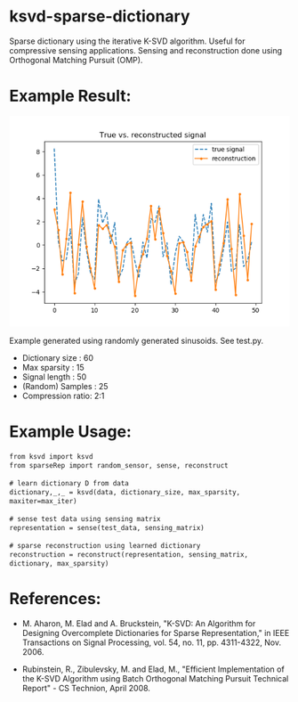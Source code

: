 # ksvd-sparse-dictionary
Sparse dictionary using the iterative K-SVD algorithm. Useful for compressive sensing applications. Sensing and reconstruction done using Orthogonal Matching Pursuit (OMP).

# Example Result:
![Example Reconstruction](/output/true_vs_reconstruct.png)

Example generated using randomly generated sinusoids. See test.py.
* Dictionary size  : 60
* Max sparsity     : 15
* Signal length    : 50  
* (Random) Samples : 25
* Compression ratio: 2:1

# Example Usage:
```
from ksvd import ksvd
from sparseRep import random_sensor, sense, reconstruct

# learn dictionary D from data
dictionary,_,_ = ksvd(data, dictionary_size, max_sparsity, maxiter=max_iter)

# sense test data using sensing matrix
representation = sense(test_data, sensing_matrix)

# sparse reconstruction using learned dictionary
reconstruction = reconstruct(representation, sensing_matrix, dictionary, max_sparsity)
```
# References:
* M. Aharon, M. Elad and A. Bruckstein, "K-SVD: An Algorithm for Designing Overcomplete Dictionaries for Sparse Representation," in IEEE Transactions on Signal Processing, vol. 54, no. 11, pp. 4311-4322, Nov. 2006.

* Rubinstein, R., Zibulevsky, M. and Elad, M., "Efficient Implementation of the K-SVD Algorithm using Batch Orthogonal Matching Pursuit Technical Report" - CS Technion, April 2008.
